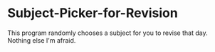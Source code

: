 # Subject-Picker-for-Revision
This program randomly chooses a subject for you to revise that day. Nothing else I'm afraid.
